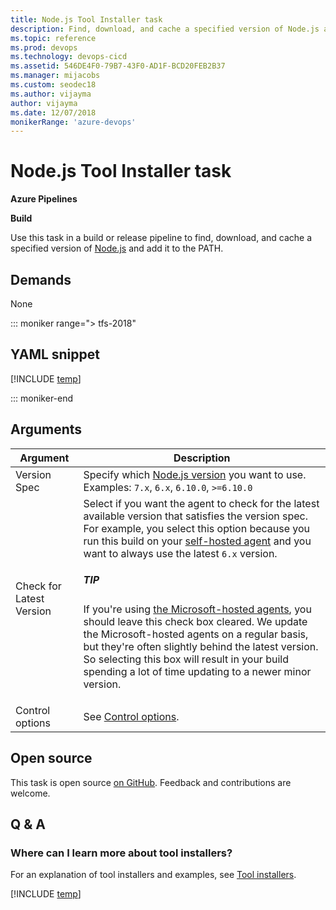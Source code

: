 ```yaml
---
title: Node.js Tool Installer task
description: Find, download, and cache a specified version of Node.js and add it to the PATH
ms.topic: reference
ms.prod: devops
ms.technology: devops-cicd
ms.assetid: 546DE4F0-79B7-43F0-AD1F-BCD20FEB2B37
ms.manager: mijacobs
ms.custom: seodec18
ms.author: vijayma
author: vijayma
ms.date: 12/07/2018
monikerRange: 'azure-devops'
---
```


# Node.js Tool Installer task

**Azure Pipelines**

**Build**

Use this task in a build or release pipeline to find, download, and cache a specified version of [Node.js](https://nodejs.org/) and add it to the PATH.

## Demands

None

::: moniker range="> tfs-2018"

## YAML snippet

[!INCLUDE [temp](../includes/yaml/NodeToolV0.md)]

::: moniker-end

## Arguments

| Argument | Description |
|----------|-------------|
| Version Spec | Specify which [Node.js version](https://nodejs.org/en/download/releases/) you want to use. Examples: `7.x`, `6.x`, `6.10.0`, `>=6.10.0` |
| Check for Latest Version | Select if you want the agent to check for the latest available version that satisfies the version spec. For example, you select this option because you run this build on your [self-hosted agent](../../agents/agents.md#install) and you want to always use the latest `6.x` version. <div class="tip"><h5>TIP</h5><p>If you're using [the Microsoft-hosted agents](../../agents/hosted.md), you should leave this check box cleared. We update the Microsoft-hosted agents on a regular basis, but they're often slightly behind the latest version. So selecting this box will result in your build spending a lot of time updating to a newer minor version.</p></div>|
| Control options | See [Control options](../../process/tasks.md#controloptions). |

## Open source

This task is open source [on GitHub](https://github.com/Microsoft/azure-pipelines-tasks). Feedback and contributions are welcome.

## Q & A
<!-- BEGINSECTION class="md-qanda" -->

### Where can I learn more about tool installers?

For an explanation of tool installers and examples, see [Tool installers](../../process/tasks.md#tool-installers).

[!INCLUDE [temp](../../includes/qa-agents.md)]

<!-- ENDSECTION -->
